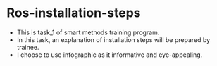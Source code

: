 # Ros-installation-steps
* This is task_1 of smart methods training program.
* In this task, an explanation of installation steps will be prepared by trainee.
* I choose to use infographic as it informative and eye-appealing.
